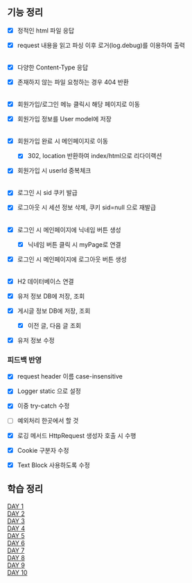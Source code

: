 ## 기능 정리

- [X] 정적인 html 파일 응답
- [X] request 내용을 읽고 파싱 이후 로거(log.debug)를 이용하여 출력
  <br/>
  <br/>

- [X] 다양한 Content-Type 응답
- [X] 존재하지 않는 파일 요청하는 경우 404 반환
  <br/>
  <br/>

- [X] 회원가입/로그인 메뉴 클릭시 해당 페이지로 이동
- [X] 회원가입 정보를 User model에 저장
  <br/>
  <br/>

- [X] 회원가입 완료 시 메인페이지로 이동
  - [X] 302, location 반환하여 index/html으로 리다이랙션


- [X] 회원가입 시 userId 중복체크
  <br/>
  <br/>

- [X] 로그인 시 sid 쿠키 발급
- [X] 로그아웃 시 세션 정보 삭제, 쿠키 sid=null 으로 재발급
  <br/>
  <br/>


- [X] 로그인 시 메인페이지에 닉네임 버튼 생성
  - [X] 닉네임 버튼 클릭 시 myPage로 연결
- [X] 로그인 시 메인페이지에 로그아웃 버튼 생성
  <br/>
  <br/>

- [X] H2 데이터베이스 연결
- [X] 유저 정보 DB에 저장, 조회
- [X] 게시글 정보 DB에 저장, 조회
  - [X] 이전 글, 다음 글 조회
- [X] 유저 정보 수정


### 피드백 반영
- [X] request header 이름 case-insensitive
- [X] Logger static 으로 설정
- [X] 이중 try-catch 수정
- [ ] 예외처리 한곳에서 할 것
- [X] 로깅 메서드 HttpRequest 생성자 호출 시 수행
- [X] Cookie 구분자 수정
- [X] Text Block 사용하도록 수정


## 학습 정리
[DAY 1](https://github.com/softeer5th/backend-page/wiki/1%EC%9D%BC%EC%B0%A8_%EC%A0%84%EA%B2%BD%EC%84%9D)<br/>
[DAY 2](https://github.com/softeer5th/backend-page/wiki/2%EC%9D%BC%EC%B0%A8_%EC%A0%84%EA%B2%BD%EC%84%9D)<br/>
[DAY 3](https://github.com/softeer5th/backend-page/wiki/3%EC%9D%BC%EC%B0%A8_%EC%A0%84%EA%B2%BD%EC%84%9D)<br/>
[DAY 4](https://github.com/softeer5th/backend-page/wiki/4%EC%9D%BC%EC%B0%A8_%EC%A0%84%EA%B2%BD%EC%84%9D)<br/>
[DAY 5](https://github.com/softeer5th/backend-page/wiki/5%EC%9D%BC%EC%B0%A8_%EC%A0%84%EA%B2%BD%EC%84%9D)<br/>
[DAY 6](https://github.com/softeer5th/backend-page/wiki/6%EC%9D%BC%EC%B0%A8_%EC%A0%84%EA%B2%BD%EC%84%9D)<br/>
[DAY 7](https://github.com/softeer5th/backend-page/wiki/7%EC%9D%BC%EC%B0%A8_%EC%A0%84%EA%B2%BD%EC%84%9D)<br/>
[DAY 8](https://github.com/softeer5th/backend-page/wiki/8%EC%9D%BC%EC%B0%A8_%EC%A0%84%EA%B2%BD%EC%84%9D)<br/>
[DAY 9](https://github.com/softeer5th/backend-page/wiki/9%EC%9D%BC%EC%B0%A8_%EC%A0%84%EA%B2%BD%EC%84%9D)<br/>
[DAY 10](https://github.com/softeer5th/backend-page/wiki/10%EC%9D%BC%EC%B0%A8_%EC%A0%84%EA%B2%BD%EC%84%9D)<br/>
